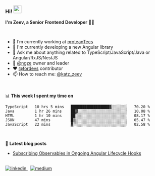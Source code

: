 <h3>
  Hi! <a href="https://www.gautamkrishnar.com/"><img src="https://media.giphy.com/media/hvRJCLFzcasrR4ia7z/giphy.gif" width="25px"></a>
</h3>

**I'm Zeev, a Senior Frontend Developer** 👨‍💻

<br/>

- 🔭 I’m currently working at [proteanTecs](https://www.proteantecs.com)
- 🌱 I'm currently developing a new Angular library 
- 💬 Ask me about anything related to TypeScript/JavaScript/Java or Angular/RxJS/NestJS
- 🚀 [@ngze](https://github.com/ngze) owner and leader
- ❤️ [@fordevs](https://github.com/fordevs) contributor
- 📫 How to reach me: [@katz_zeev](https://twitter.com/katz_zeev)

<br/>

📊 **This week I spent my time on**
<!--START_SECTION:waka-->
```text
TypeScript   10 hrs 5 mins   █████████████████▓░░░░░░░   70.20 % 
Java         1 hr 26 mins    ██▓░░░░░░░░░░░░░░░░░░░░░░   10.08 % 
HTML         1 hr 10 mins    ██░░░░░░░░░░░░░░░░░░░░░░░   08.17 % 
JSON         47 mins         █▒░░░░░░░░░░░░░░░░░░░░░░░   05.47 % 
JavaScript   22 mins         ▓░░░░░░░░░░░░░░░░░░░░░░░░   02.58 % 
```
<!--END_SECTION:waka-->

<br/>

📕 **Latest blog posts**
<!-- BLOG-POST-LIST:START -->
- [Subscribing Observables in Ongoing Angular Lifecycle Hooks](https://medium.com/@zeevkatz/subscribing-observables-in-ongoing-angular-lifecycle-hooks-473224afda?source=rss-7a220ee6b5f1------2)
<!-- BLOG-POST-LIST:END -->

<br/>

<a href="https://linkedin.com/in/zeev-katz" target="_blank">
  <img src=https://img.shields.io/badge/linkedin-%231E77B5.svg?&style=for-the-badge&logo=linkedin&logoColor=white alt=linkedin style="margin-bottom: 5px;" />
</a>
&nbsp;
<a href="https://medium.com/@zeevkatz" target="_blank">
  <img src=https://img.shields.io/badge/medium-%23292929.svg?&style=for-the-badge&logo=medium&logoColor=white alt=medium style="margin-bottom: 5px;" />
</a>  
